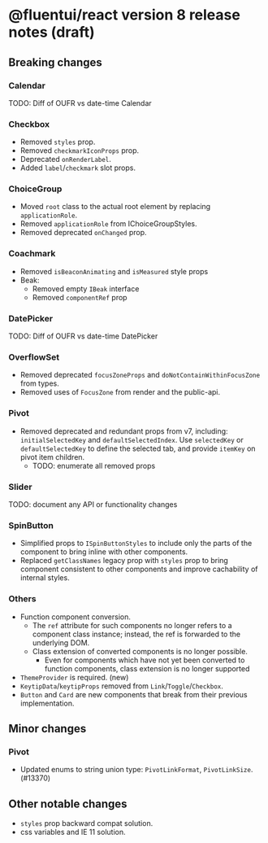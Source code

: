 # @fluentui/react version 8 release notes (draft)

## Breaking changes

### Calendar

TODO: Diff of OUFR vs date-time Calendar

### Checkbox

- Removed `styles` prop.
- Removed `checkmarkIconProps` prop.
- Deprecated `onRenderLabel`.
- Added `label`/`checkmark` slot props.

### ChoiceGroup

- Moved `root` class to the actual root element by replacing `applicationRole`.
- Removed `applicationRole` from IChoiceGroupStyles.
- Removed deprecated `onChanged` prop.

### Coachmark

- Removed `isBeaconAnimating` and `isMeasured` style props
- Beak:
  - Removed empty `IBeak` interface
  - Removed `componentRef` prop

### DatePicker

TODO: Diff of OUFR vs date-time DatePicker

### OverflowSet

- Removed deprecated `focusZoneProps` and `doNotContainWithinFocusZone` from types.
- Removed uses of `FocusZone` from render and the public-api.

### Pivot

- Removed deprecated and redundant props from v7, including: `initialSelectedKey` and `defaultSelectedIndex`. Use `selectedKey` or `defaultSelectedKey` to define the selected tab, and provide `itemKey` on pivot item children.
  - TODO: enumerate all removed props

### Slider

TODO: document any API or functionality changes

### SpinButton

- Simplified props to `ISpinButtonStyles` to include only the parts of the component to bring inline with other components.
- Replaced `getClassNames` legacy prop with `styles` prop to bring component consistent to other components and improve cachability of internal styles.

### Others

- Function component conversion.
  - The `ref` attribute for such components no longer refers to a component class instance; instead, the ref is forwarded to the underlying DOM.
  - Class extension of converted components is no longer possible.
    - Even for components which have not yet been converted to function components, class extension is no longer supported
- `ThemeProvider` is required. (new)
- `KeytipData`/`keytipProps` removed from `Link`/`Toggle`/`Checkbox`.
- `Button` and `Card` are new components that break from their previous implementation.

## Minor changes

### Pivot

- Updated enums to string union type: `PivotLinkFormat`, `PivotLinkSize`. (#13370)

## Other notable changes

- `styles` prop backward compat solution.
- css variables and IE 11 solution.
